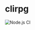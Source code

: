 # clirpg
![Node.js CI](https://github.com/Rafaluck46/clirpg/workflows/Node.js%20CI/badge.svg?branch=master)
